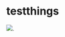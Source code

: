 # testthings

[![](https://tokei.rs/b1/github/meaucher1/testthings)](https://github.com/meaucher1/testthings).
